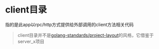 
# client目录

指的是此app以rpc/http方式提供给外部调用的client方法相关代码

> client目录并不是[golang-standards/project-layout][1]的风格，它借鉴于server_x项目


[1]: https://github.com/golang-standards/project-layout/blob/master/README_zh.md